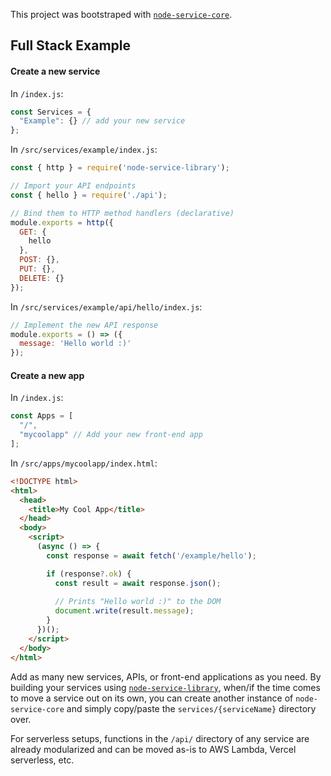 This project was bootstraped with [`node-service-core`](https://github.com/bennyschmidt/node-service-core).

## Full Stack Example

#### Create a new service

In `/index.js`:

```javascript
const Services = {
  "Example": {} // add your new service
};
```

In `/src/services/example/index.js`:

```javascript
const { http } = require('node-service-library');

// Import your API endpoints
const { hello } = require('./api');

// Bind them to HTTP method handlers (declarative)
module.exports = http({
  GET: {
    hello
  },
  POST: {},
  PUT: {},
  DELETE: {}
});
```

In `/src/services/example/api/hello/index.js`:

```javascript
// Implement the new API response
module.exports = () => ({ 
  message: 'Hello world :)' 
});
```
#### Create a new app

In `/index.js`:

```javascript
const Apps = [
  "/",
  "mycoolapp" // Add your new front-end app
];
```

In `/src/apps/mycoolapp/index.html`:

```html
<!DOCTYPE html>
<html>
  <head>
    <title>My Cool App</title>
  </head>
  <body>
    <script>
      (async () => {
        const response = await fetch('/example/hello');

        if (response?.ok) {
          const result = await response.json();
           
          // Prints "Hello world :)" to the DOM
          document.write(result.message);
        }
      })();
    </script>
  </body>
</html>
```

Add as many new services, APIs, or front-end applications as you need. By building your services using [`node-service-library`](https://github.com/bennyschmidt/node-service-library), when/if the time comes to move a service out on its own, you can create another instance of `node-service-core` and simply copy/paste the `services/{serviceName}` directory over. 

For serverless setups, functions in the `/api/` directory of any service are already modularized and can be moved as-is to AWS Lambda, Vercel serverless, etc.
